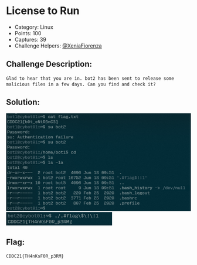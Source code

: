 # License to Run

- Category: Linux
- Points: 100
- Captures: 39
- Challenge Helpers: [@XeniaFiorenza](https://github.com/xeniafiorenza/CTF-Writeups/tree/main/CDDC%202021)

## Challenge Description:
```
Glad to hear that you are in. bot2 has been sent to release some malicious files in a few days. Can you find and check it?
```
## Solution:
![](bot2-logon.png)
![](bot2-flag.png)
## Flag:
```
CDDC21{TH4nKsF0R_p3RM}
```